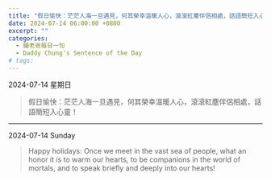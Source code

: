 ```yaml
---
title: "假日愉快：茫茫人海一旦遇見，何其榮幸溫暖人心，滾滾紅塵伴侶相處，話語簡短入心靈！ <br> Happy holidays: Once we meet in the vast sea of ​​people, what an honor it is to warm our hearts, to be companions in the world of mortals, and to speak briefly and deeply into our hearts!"
date: 2024-07-14 06:00:00 +0800
excerpt: ""
categories:
  - 鍾老爸每日一句
  - Daddy Chung's Sentence of the Day
# tags:
---
```


2024-07-14 星期日

> 假日愉快：茫茫人海一旦遇見，何其榮幸溫暖人心，滾滾紅塵伴侶相處，話語簡短入心靈！

---

2024-07-14 Sunday

> Happy holidays: Once we meet in the vast sea of ​​people, what an honor it is to warm our hearts, to be companions in the world of mortals, and to speak briefly and deeply into our hearts!
